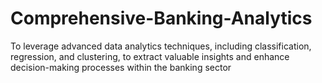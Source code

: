 # Comprehensive-Banking-Analytics
To leverage advanced data analytics techniques, including classification, regression, and clustering, to extract valuable insights and enhance decision-making processes within the banking sector
